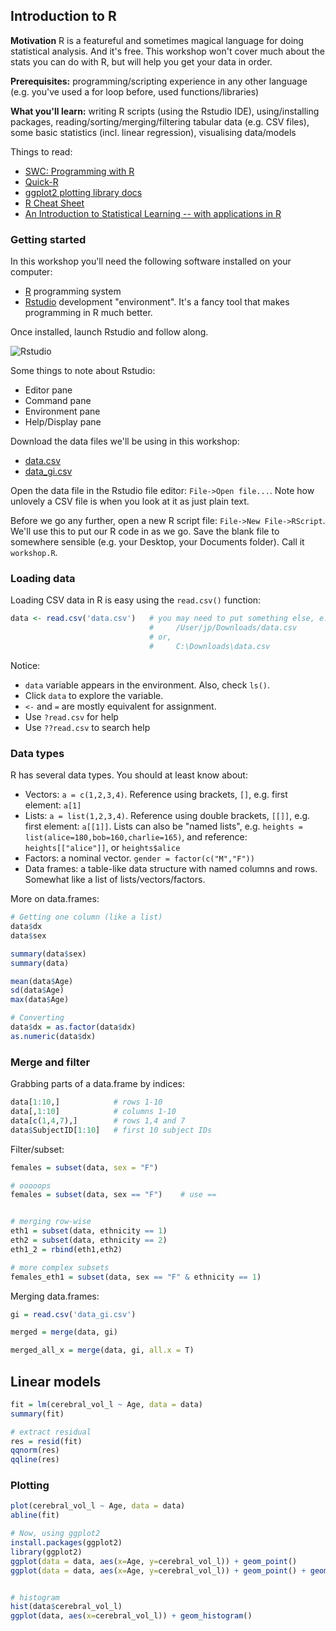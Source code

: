 ## Introduction to R

**Motivation** R is a featureful and sometimes magical language for doing
statistical analysis. And it's free. This workshop won't cover much about the
stats you can do with R, but will help you get your data in order.

**Prerequisites:** programming/scripting experience in any other language (e.g.
you've used a for loop before, used functions/libraries)

**What you'll learn:** writing R scripts (using the Rstudio IDE),
using/installing packages, reading/sorting/merging/filtering tabular data (e.g.
CSV files), some basic statistics (incl. linear regression), visualising
data/models

Things to read: 

- [SWC: Programming with R](http://swcarpentry.github.io/r-novice-inflammation)
- [Quick-R](http://www.statmethods.net/)
- [ggplot2 plotting library docs](http://docs.ggplot2.org/current/)
- [R Cheat Sheet](http://cran.r-project.org/doc/contrib/Short-refcard.pdf)
- [An Introduction to Statistical Learning -- with applications in R](http://www-bcf.usc.edu/~gareth/ISL/)

### Getting started

In this workshop you'll need the following software installed on your computer: 

- [R](http://cran.utstat.utoronto.ca/) programming system 
- [Rstudio](http://www.rstudio.com/products/rstudio/download/) development
  "environment". It's a fancy tool that makes programming in R much better. 

Once installed, launch Rstudio and follow along. 

![Rstudio](http://1.bp.blogspot.com/-BCAWGBV9ze4/USjitphaQoI/AAAAAAAAMzI/-hlfvxFfbVg/s1600/Screenshot+from+2013-02-23+09%3A38%3A38.png)

Some things to note about Rstudio: 

 - Editor pane
 - Command pane
 - Environment pane
 - Help/Display pane

Download the data files we'll be using in this workshop:

 - [data.csv](http://pipitone.github.io/computing-skills/files/data.csv) 
 - [data_gi.csv](http://pipitone.github.io/computing-skills/files/data_gi.csv)

Open the data file in the Rstudio file editor: `File->Open file...`. Note how
unlovely a CSV file is when you look at it as just plain text. 

Before we go any further, open a new R script file: `File->New File->RScript`.
We'll use this to put our R code in as we go. Save the blank file to somewhere
sensible (e.g. your Desktop, your Documents folder). Call it `workshop.R`. 

### Loading data

Loading CSV data in R is easy using the `read.csv()` function: 

```r
data <- read.csv('data.csv')   # you may need to put something else, e.g. 
                               #     /User/jp/Downloads/data.csv
                               # or, 
                               #     C:\Downloads\data.csv
```

Notice: 

 - `data` variable appears in the environment. Also, check `ls()`. 
 - Click `data` to explore the variable. 
 - `<-` and `=` are mostly equivalent for assignment. 
 - Use `?read.csv` for help
 - Use `??read.csv` to search help

### Data types

R has several data types. You should at least know about: 

 - Vectors: `a = c(1,2,3,4)`. Reference using brackets, `[]`, e.g. first
   element: `a[1]` 
 - Lists: `a = list(1,2,3,4)`. Reference using double brackets, `[[]]`, e.g.
   first element: `a[[1]]`. Lists can also be "named lists", e.g. `heights =
   list(alice=180,bob=160,charlie=165)`, and reference: `heights[["alice"]]`,
   or `heights$alice`
 - Factors: a nominal vector.  `gender = factor(c("M","F"))`
 - Data frames: a table-like data structure with named columns and rows.
   Somewhat like a list of lists/vectors/factors. 

More on data.frames:

```r
# Getting one column (like a list)
data$dx
data$sex

summary(data$sex)
summary(data)

mean(data$Age)
sd(data$Age)
max(data$Age)

# Converting
data$dx = as.factor(data$dx)
as.numeric(data$dx)
```

### Merge and filter

Grabbing parts of a data.frame by indices: 

```r
data[1:10,]            # rows 1-10
data[,1:10]            # columns 1-10
data[c(1,4,7),]        # rows 1,4 and 7
data$SubjectID[1:10]   # first 10 subject IDs 
```

Filter/subset: 

```r
females = subset(data, sex = "F")

# ooooops
females = subset(data, sex == "F")    # use ==


# merging row-wise
eth1 = subset(data, ethnicity == 1)
eth2 = subset(data, ethnicity == 2)
eth1_2 = rbind(eth1,eth2)

# more complex subsets
females_eth1 = subset(data, sex == "F" & ethnicity == 1) 
```

Merging data.frames: 

```r
gi = read.csv('data_gi.csv')

merged = merge(data, gi)

merged_all_x = merge(data, gi, all.x = T)
```

## Linear models

```r
fit = lm(cerebral_vol_l ~ Age, data = data)
summary(fit)

# extract residual
res = resid(fit)
qqnorm(res)
qqline(res)
```

### Plotting

```r
plot(cerebral_vol_l ~ Age, data = data)
abline(fit)

# Now, using ggplot2
install.packages(ggplot2)
library(ggplot2)
ggplot(data = data, aes(x=Age, y=cerebral_vol_l)) + geom_point()
ggplot(data = data, aes(x=Age, y=cerebral_vol_l)) + geom_point() + geom_smooth(method='lm')


# histogram 
hist(data$cerebral_vol_l)
ggplot(data, aes(x=cerebral_vol_l)) + geom_histogram()
```
